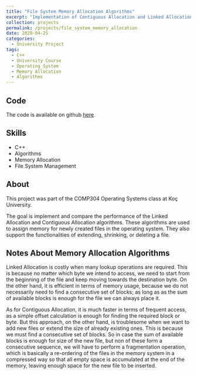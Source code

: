 ```yaml
---
title: "File System Memory Allocation Algorithms"
excerpt: "Implementation of Contiguous Allocation and Linked Allocation algorithms for file system memory management,=,"
collection: projects
permalink: /projects/file_system_memory_allocation
date: 2020-04-25
categories:
  - University Project
tags:
  - C++
  - University Course
  - Operating System
  - Memory Allocation
  - Algorithms
---
```

## Code

The code is available on github [here](https://github.com/NazirNayal8/file-system-space-allocation-analysis).

## Skills

* C++
* Algorithms
* Memory Allocation
* File System Management

## About

This project was part of the COMP304 Operating Systems class at Koç University.

The goal is implement and compare the performance of the Linked Allocation and Contiguous Allocation
algorithms. These algorithms are used to assign memory for newly created files in the operating system.
They also support the functionalities of extending, shrinking, or deleting a file.

## Notes About Memory Allocation Algorithms

Linked Allocation is costly when many lookup operations are required. This is because no matter which byte we intend to access,
we need to start from the beginning of the file and keep moving towards the destination byte. On the other hand, it is efficient in terms
of memory usage, because we do not necessarily need to find a consecutive set of blocks; as long as as the sum of available blocks is enough for the file
we can always place it.

As for Contiguous Allocation, it is much faster in terms of frequent access, as a simple offset calculation is enough for finding the required block or byte.
But this approach, on the other hand, is troublesome when we want to add new files or extend the size of already existing ones. This is because we must find a
consecutive set of blocks. So in case the sum of available blocks is enough for size of the new file, but non of these form a consecutive sequence, we will have to
perform a fragmentation operation, which is basically a re-ordering of the files in the memory system in a compressed way so that all empty space is accumulated
at the end of the memory, leaving enough space for the new file to be inserted.
